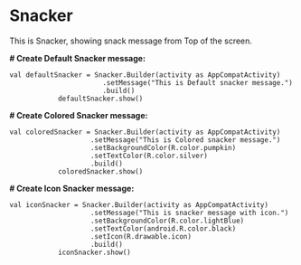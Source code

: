 # Snacker
This is Snacker, showing snack message from Top of the screen.

**# Create Default Snacker message:**

```
val defaultSnacker = Snacker.Builder(activity as AppCompatActivity)
                       .setMessage("This is Default snacker message.")
                       .build()
            defaultSnacker.show()
```

**# Create Colored Snacker message:**
```
val coloredSnacker = Snacker.Builder(activity as AppCompatActivity)
                    .setMessage("This is Colored snacker message.")
                    .setBackgroundColor(R.color.pumpkin)
                    .setTextColor(R.color.silver)
                    .build()
            coloredSnacker.show()
```

**# Create Icon Snacker message:**
```
val iconSnacker = Snacker.Builder(activity as AppCompatActivity)
                    .setMessage("This is snacker message with icon.")
                    .setBackgroundColor(R.color.lightBlue)
                    .setTextColor(android.R.color.black)
                    .setIcon(R.drawable.icon)
                    .build()
            iconSnacker.show()
```
